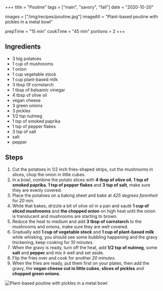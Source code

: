 +++
title = "Poutine"
tags = ["main", "savory", "fall"]
date = "2020-10-20"

images = ["/img/recipes/poutine.jpg"]
imageAlt = "Plant-based poutine with pickles in a metal bowl"

prepTime = "15 min"
cookTime = "45 min"
portions = 2
+++

<div class="recipe-content">
<div class="ingredients">

## Ingredients  

- 3 big potatoes
- 1 cup of mushrooms
- 1 onion
- 1 cup vegetable stock
- 1 cup plant-based milk
- 3 tbsp 0f cornstarch
- 1 tbsp of balsamic vinegar
- 4 tbsp of olive oil
- vegan cheese
- 3 green onions
- 3 pickles
- 1/2 tsp nutmeg
- 1 tsp of smoked paprika
- 1 tsp of pepper flakes
- 3 tsp of salt
- salt
- pepper

</div>
<div class="steps">

## Steps

1. Cut the potatoes in 1/2 inch fries-shaped strips, cut the mushrooms in slices, chop the onion in little cubes.
2. In a bowl, combine the potato slices with **4 tbsp of olive oil**, **1 tsp of smoked paprika**, **1 tsp of pepper flakes** and **3 tsp of salt**, make sure they are evenly covered.
3. Place the potatoes on a baking sheet and bake at *425 degrees farenheit* for *20 min*.
4. While that bakes, drizzle a bit of olive oil in a pan and sauté **1 cup of sliced mushrooms** and **the chopped onion** on high heat until the onion is translucent and mushrooms are starting to brown.
5. Reduce the heat to medium and add **3 tbsp of cornstarch** to the mushrooms and onions, make sure they are well covered.
6. Gradually add **1 cup of vegetable stock** and **1 cup of plant-based milk** while whisking, you should see some bubbling happening and the gravy thickening, keep cooking for *10 minutes*.
7. When the gravy is ready, turn off the heat, add **1/2 tsp of nutmeg**, some **salt** and **pepper** and mix it well and set aside.
8. Flip the fries over and cook for another *20 minutes*.
9. When the fries are ready, put them first on your plates, then add the gravy, the **vegan cheese cut in little cubes**, **slices of pickles** and **chopped green onions**.

</div>
</div>

![Plant-based poutine with pickles in a metal bowl](/img/recipes/poutine.jpg)
